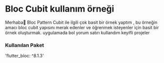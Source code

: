 # Bloc Cubit kullanım örneği

Merhaba👋 Bloc Pattern Cubit ile ilgili çok basit bir örnek yaptım , bu örneğin amacı bloc cubit yapısını merak edenler ve öğrenmek isteyenler için basit bir örnek oluşturmak. uygulamada bol yorum satırı kullandım keyifli projeler

### Kullanılan Paket

'flutter_bloc: ^8.1.3'

